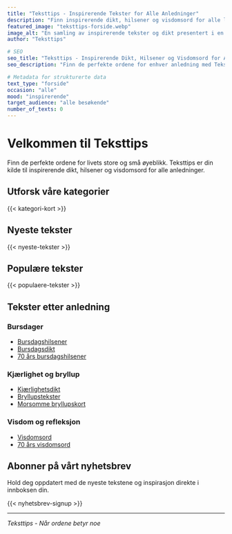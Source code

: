 ```yaml
---
title: "Teksttips - Inspirerende Tekster for Alle Anledninger"
description: "Finn inspirerende dikt, hilsener og visdomsord for alle livets anledninger. Teksttips hjelper deg med å finne de perfekte ordene når det virkelig betyr noe."
featured_image: "teksttips-forside.webp"
image_alt: "En samling av inspirerende tekster og dikt presentert i en estetisk tiltalende layout"
author: "Teksttips"

# SEO
seo_title: "Teksttips - Inspirerende Dikt, Hilsener og Visdomsord for Alle Anledninger"
seo_description: "Finn de perfekte ordene for enhver anledning med Teksttips. Vi tilbyr et bredt utvalg av dikt, bursdagshilsener, bryllupstekster og visdomsord for å hjelpe deg med å uttrykke dine følelser."

# Metadata for strukturerte data
text_type: "forside"
occasion: "alle"
mood: "inspirerende"
target_audience: "alle besøkende"
number_of_texts: 0
---
```


# Velkommen til Teksttips

Finn de perfekte ordene for livets store og små øyeblikk. Teksttips er din kilde til inspirerende dikt, hilsener og visdomsord for alle anledninger.

## Utforsk våre kategorier

{{< kategori-kort >}}

## Nyeste tekster

{{< nyeste-tekster >}}

## Populære tekster

{{< populaere-tekster >}}

## Tekster etter anledning

### Bursdager
- [Bursdagshilsener](/bursdagshilsen/)
- [Bursdagsdikt](/dikt/bursdagsdikt/)
- [70 års bursdagshilsener](/uncategorized/30-fantastiske-bursdagshilsener-for-a-feire-en-70-aring/)

### Kjærlighet og bryllup
- [Kjærlighetsdikt](/uncategorized/kjaerlighetsdikt/)
- [Bryllupstekster](/bryllup/)
- [Morsomme bryllupskort](/bryllup/morsomme-bryllupskort/)

### Visdom og refleksjon
- [Visdomsord](/visdomsord/)
- [70 års visdomsord](/visdomsord/70-ar-visdomsord-laerdommer-og-latter-fra-et-liv-rikt-pa-erfaring/)

## Abonner på vårt nyhetsbrev

Hold deg oppdatert med de nyeste tekstene og inspirasjon direkte i innboksen din.

{{< nyhetsbrev-signup >}}

---

*Teksttips - Når ordene betyr noe* 